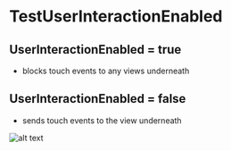 # TestUserInteractionEnabled

## UserInteractionEnabled = true
- blocks touch events to any views underneath

## UserInteractionEnabled = false
- sends touch events to the view underneath

![alt text](https://github.com/derrick-carrotsense/TestUserInteractionEnabled/view_block.gif "video")
